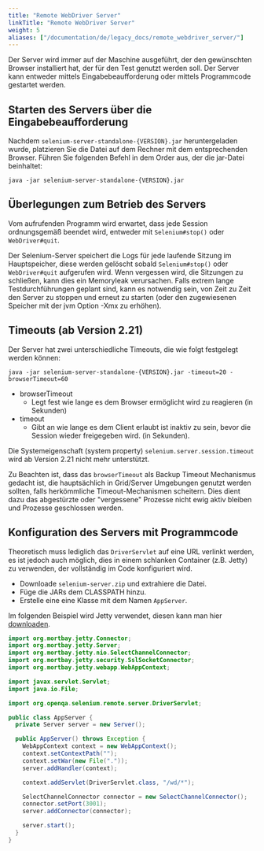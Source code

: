 ```yaml
---
title: "Remote WebDriver Server"
linkTitle: "Remote WebDriver Server"
weight: 5
aliases: ["/documentation/de/legacy_docs/remote_webdriver_server/"]
---
```


Der Server wird immer auf der Maschine ausgeführt, der den gewünschten 
Browser installiert hat, der für den Test genutzt werden soll. Der Server
kann entweder mittels Eingabebeaufforderung oder mittels Programmcode
gestartet werden.

## Starten des Servers über die Eingabebeaufforderung

Nachdem `selenium-server-standalone-{VERSION}.jar` heruntergeladen wurde,
platzieren Sie die Datei auf dem Rechner mit dem entsprechenden Browser.
Führen Sie folgenden Befehl in dem Order aus, der die jar-Datei beinhaltet:

```shell
java -jar selenium-server-standalone-{VERSION}.jar
```

## Überlegungen zum Betrieb des Servers

Vom aufrufenden Programm wird erwartet, dass jede Session ordnungsgemäß
beendet wird, entweder mit `Selenium#stop()` oder `WebDriver#quit`.

Der Selenium-Server speichert die Logs für jede laufende Sitzung im 
Hauptspeicher, diese werden gelöscht sobald `Selenium#stop()` oder `WebDriver#quit` 
aufgerufen wird. Wenn vergessen wird, die Sitzungen zu schließen, kann dies ein 
Memoryleak verursachen. Falls extrem lange Testdurchführungen
geplant sind, kann es notwendig sein, von Zeit zu Zeit den Server zu stoppen und
erneut zu starten (oder den zugewiesenen Speicher mit der jvm Option -Xmx zu erhöhen).

## Timeouts (ab Version 2.21)

Der Server hat zwei unterschiedliche Timeouts, die wie folgt festgelegt werden können:

```shell
java -jar selenium-server-standalone-{VERSION}.jar -timeout=20 -browserTimeout=60
```

* browserTimeout
  * Legt fest wie lange es dem Browser ermöglicht wird zu reagieren (in Sekunden) 
* timeout
  * Gibt an wie lange es dem Client erlaubt ist inaktiv zu sein, bevor die Session
  wieder freigegeben wird. (in Sekunden).

Die Systemeigenschaft (system property) `selenium.server.session.timeout`
wird ab Version 2.21 nicht mehr unterstützt.

Zu Beachten ist, dass das `browserTimeout` als Backup Timeout
Mechanismus gedacht ist, die hauptsächlich in Grid/Server Umgebungen genutzt 
werden sollten, falls herkömmliche Timeout-Mechanismen scheitern. Dies dient
dazu das abgestürzte oder "vergessene" Prozesse nicht ewig aktiv bleiben
und Prozesse geschlossen werden.

## Konfiguration des Servers mit Programmcode

Theoretisch muss lediglich das `DriverServlet` auf eine URL verlinkt werden, es 
ist jedoch auch möglich, dies in einem schlanken Container (z.B. Jetty) zu verwenden,
der vollständig im Code konfiguriert wird.

* Downloade `selenium-server.zip` und extrahiere die Datei.
* Füge die JARs dem CLASSPATH hinzu.
* Erstelle eine eine Klasse mit dem Namen `AppServer`.

Im folgenden Beispiel wird Jetty verwendet, diesen kann man hier 
[downloaden](//www.eclipse.org/jetty/download.html).
 

```java
import org.mortbay.jetty.Connector;
import org.mortbay.jetty.Server;
import org.mortbay.jetty.nio.SelectChannelConnector;
import org.mortbay.jetty.security.SslSocketConnector;
import org.mortbay.jetty.webapp.WebAppContext;

import javax.servlet.Servlet;
import java.io.File;

import org.openqa.selenium.remote.server.DriverServlet;

public class AppServer {
  private Server server = new Server();

  public AppServer() throws Exception {
    WebAppContext context = new WebAppContext();
    context.setContextPath("");
    context.setWar(new File("."));
    server.addHandler(context);

    context.addServlet(DriverServlet.class, "/wd/*");

    SelectChannelConnector connector = new SelectChannelConnector();
    connector.setPort(3001);
    server.addConnector(connector);

    server.start();
  }
}
```


